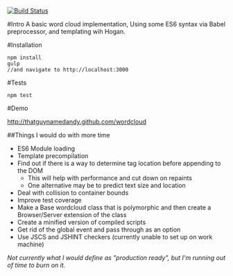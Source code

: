 [![Build Status](https://travis-ci.org/thatguynamedandy/wordcloud.svg)](https://travis-ci.org/thatguynamedandy/wordcloud)

#Intro
A basic word cloud implementation, Using some ES6 syntax via Babel preprocessor, and templating wih Hogan.

#Installation

    npm install
    gulp
    //and navigate to http://localhost:3000

#Tests

    npm test

#Demo

  http://thatguynamedandy.github.com/wordcloud

##Things I would do with more time
  * ES6 Module loading
  * Template precompilation
  * Find out if there is a way to determine tag location before appending to the DOM
    * This will help with performance and cut down on repaints
    * One alternative may be to predict text size and location
  * Deal with collision to container bounds
  * Improve test coverage
  * Make a Base wordcloud class that is polymorphic and then create a Browser/Server extension of the class
  * Create a minified version of compiled scripts 
  * Get rid of the global event and pass through as an option
  * Use JSCS and JSHINT checkers (currently unable to set up on work machine)

_Not currently what I would define as "production ready", but I'm running out of time to burn on it._
